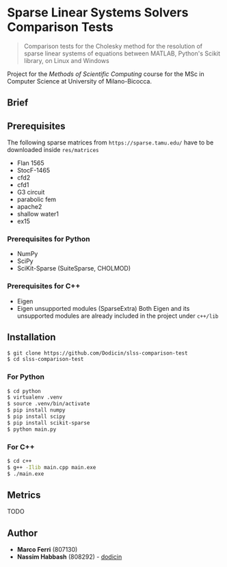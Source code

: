 # Sparse Linear Systems Solvers Comparison Tests
> Comparison tests for the Cholesky method for the resolution of sparse linear systems of equations between MATLAB, Python's Scikit library, on Linux and Windows

Project for the *Methods of Scientific Computing* course for the MSc in Computer Science at University of Milano-Bicocca.

## Brief


## Prerequisites

The following sparse matrices from `https://sparse.tamu.edu/` have to be downloaded inside `res/matrices`

* Flan 1565
* StocF-1465
* cfd2
* cfd1
* G3 circuit
* parabolic fem
* apache2
* shallow water1
* ex15

### Prerequisites for Python
* NumPy
* SciPy
* SciKit-Sparse (SuiteSparse, CHOLMOD)

### Prerequisites for C++
* Eigen
* Eigen unsupported modules (SparseExtra)
Both Eigen and its unsupported modules are already included in the project under `c++/lib`

## Installation

```sh
$ git clone https://github.com/Dodicin/slss-comparison-test
$ cd slss-comparison-test
```

### For Python
```sh
$ cd python
$ virtualenv .venv
$ source .venv/bin/activate
$ pip install numpy
$ pip install scipy
$ pip install scikit-sparse
$ python main.py
```
### For C++
```sh
$ cd c++
$ g++ -Ilib main.cpp main.exe
$ ./main.exe
```

## Metrics

TODO

## Author

* **Marco Ferri** (807130)
* **Nassim Habbash** (808292) - [dodicin](https://github.com/dodicin)

<!-- Markdown link & img dfn's -->
[npm-image]: https://img.shields.io/npm/v/datadog-metrics.svg?style=flat-square
[npm-url]: https://npmjs.org/package/datadog-metrics
[npm-downloads]: https://img.shields.io/npm/dm/datadog-metrics.svg?style=flat-square
[travis-image]: https://img.shields.io/travis/dbader/node-datadog-metrics/master.svg?style=flat-square
[travis-url]: https://travis-ci.org/dbader/node-datadog-metrics
[wiki]: https://github.com/yourname/yourproject/wiki